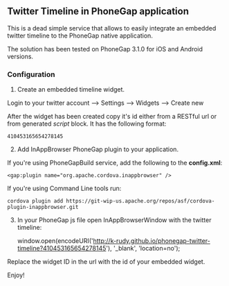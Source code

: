 ## Twitter Timeline in PhoneGap application

This is a dead simple service that allows to easily integrate an embedded twitter timeline to the PhoneGap native application.

The solution has been tested on PhoneGap 3.1.0 for iOS and Android versions.

### Configuration

1) Create an embedded timeline widget.

  Login to your twitter account --> Settings --> Widgets --> Create new

  After the widget has been created copy it's id either from a RESTful url or from generated *script* block.
  It has the following format:

    410453165654278145

2) Add InAppBrowser PhoneGap plugin to your application.

If you're using PhoneGapBuild service, add the following to the **config.xml**:

    <gap:plugin name="org.apache.cordova.inappbrowser" />

If you're using Command Line tools run:

    cordova plugin add https://git-wip-us.apache.org/repos/asf/cordova-plugin-inappbrowser.git

3) In your PhoneGap js file open InAppBrowserWindow with the twitter timeline:

    window.open(encodeURI('http://k-rudy.github.io/phonegap-twitter-timeline?410453165654278145'), '_blank', 'location=no');

Replace the widget ID in the url with the id of your embedded widget.


Enjoy!

